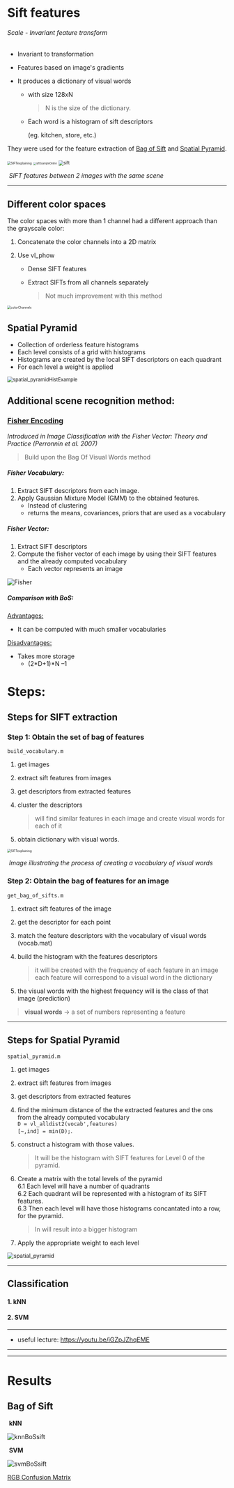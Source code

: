 # Sift features

###### Scale - Invariant feature transform

* Invariant to transformation

* Features based on image's gradients

* It produces a dictionary of visual words

  * with size 128xN

    > N is the size of the dictionary.

  * Each word is a histogram of sift descriptors

    (eg. kitchen, store, etc.)

They were used for the feature extraction of <ins>Bag of Sift</ins> and <ins>Spatial Pyramid</ins>.

<img src="pages-assets\images\SIFTexplaining.png" alt="SIFTexplaining" style="zoom:50%;" />

<img src="pages-assets\images\siftExampleOnline.png" alt="siftExampleOnline" style="zoom:40%;" />

<img src="pages-assets\images\sift.png" alt="sift" style="zoom:70%;"  />

​                                         <em>SIFT features between 2 images with the same scene </em>



---

## Different color spaces

The color spaces with more than 1 channel had a different approach than the grayscale color:

1. Concatenate the color channels into a 2D matrix

2. Use vl_phow

   * Dense SIFT features

   * Extract SIFTs from all channels separately

     > Not much improvement with this method



<img src="presentation\colorChannels.png" alt="colorChannels" style="zoom:50%;"  />



## Spatial Pyramid

* Collection of orderless feature histograms
* Each level consists of a grid with histograms
* Histograms are created by the local SIFT descriptors on each quadrant
* For each level a weight is applied

<img src="pages-assets\images\spatial_pyramidHistExample.png" alt="spatial_pyramidHistExample" style="zoom:80%;"  />



## Additional scene recognition method: 

###                                  <ins>Fisher Encoding</ins>

 

<em>Introduced in Image Classification with the Fisher Vector: Theory and Practice (Perronnin et al. 2007)</em>

> Build upon the Bag Of Visual Words method

##### Fisher Vocabulary:

1. Extract SIFT descriptors from each image.
2. Apply Gaussian Mixture Model (GMM) to the obtained features.
   * Instead of clustering
   * returns the means, covariances, priors that are used as a vocabulary



##### Fisher Vector:

1. Extract SIFT descriptors 
2. Compute the fisher vector of each image by using their SIFT features and the already computed vocabulary
   * Each vector represents an image

![Fisher](pages-assets\images\Fisher.png)



##### Comparison with BoS:

<ins>Advantages:</ins>

* It can be computed with much smaller vocabularies

<ins>Disadvantages:</ins>

* Takes more storage
  * (2*D+1)*N –1



# Steps:

## Steps for SIFT extraction

### Step 1: Obtain the set of bag of features 
`build_vocabulary.m`
1. get images

2. extract sift features from images

3. get descriptors from extracted features

4. cluster the descriptors
   
    > will find similar features in each image and create visual words for each of it
    
5. obtain dictionary with visual words.

    

<img src="pages-assets\images\bagofwords.jpg" alt="SIFTexplaining" style="zoom:50%;" />

​                                        <em>Image illustrating the process of creating a vocabulary of visual words</em> 



### Step 2: Obtain the bag of features for an image

`get_bag_of_sifts.m`

1. extract sift features of the image
2. get the descriptor for each point 
3. match the feature descriptors with the vocabulary of visual words (vocab.mat)
4. build the histogram with the features descriptors
	> it will be created with the frequency of each feature in an image
	> each feature will correspond to a visual word in the dictionary
	
5. the visual words with the highest frequency will is the class of that image (prediction) 

> **visual words** -> a set of numbers representing a feature 

---

## Steps for Spatial Pyramid

`spatial_pyramid.m`
1. get images

2. extract sift features from images

3. get descriptors from extracted features

4. find the minimum distance of the the extracted features and the ons from the already computed vocabulary <br /> 
	`D = vl_alldist2(vocab',features)`<br /> 
	`[~,ind] = min(D);`.
	
5. construct a histogram with those values.
	
	> It will be the histogram with SIFT features for Level 0 of the pyramid.
	
6. Create a matrix with the total levels of the pyramid <br /> 
	6.1 Each level will have a number of quadrants<br /> 
	6.2 Each  quadrant will be represented with a histogram of its SIFT features.<br /> 
	6.3 Then each level will have those histograms concantated into a row, for the pyramid.<br /> 
	
	>In will result into a bigger histogram
	
7. Apply the appropriate weight to each level

   

<img src="pages-assets\images\spatial_pyramid.png" alt="spatial_pyramid" style="zoom:90%;" />

---
## Classification

#### 1. kNN
#### 2. SVM
---
* useful lecture: https://youtu.be/iGZpJZhqEME

---

---

# Results

## Bag of Sift

​																		 **kNN**

![knnBoSsift](pages-assets\graphs\knnBoSsift.PNG)



​																		 **SVM**

![svmBoSsift](pages-assets\graphs\svmBoSsift.PNG)

[RGB Confusion Matrix](pages-assets\html\bos_svm_rgb_vocab1000_ss200_fss5\index.html)